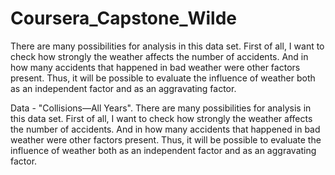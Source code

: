 # Coursera_Capstone_Wilde

There are many possibilities for analysis in this data set. First of all, I want to check how strongly the weather affects the number of accidents. And in how many accidents that happened in bad weather were other factors present. Thus, it will be possible to evaluate the influence of weather both as an independent factor and as an aggravating factor.

Data - "Collisions—All Years". There are many possibilities for analysis in this data set. First of all, I want to check how strongly the weather affects the number of accidents. And in how many accidents that happened in bad weather were other factors present. Thus, it will be possible to evaluate the influence of weather both as an independent factor and as an aggravating factor.
